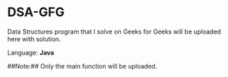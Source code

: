 # DSA-GFG

Data Structures program that I solve on Geeks for Geeks will be uploaded here with solution.

Language: __Java__

##Note:## Only the main function will be uploaded.
